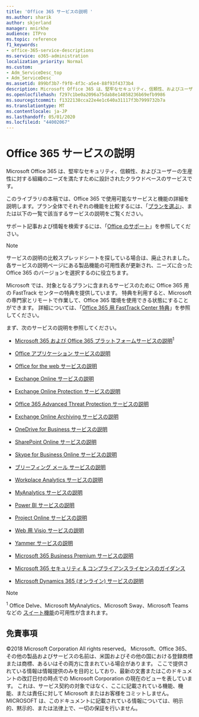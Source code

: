 ```yaml
---
title: 'Office 365 サービスの説明 '
ms.author: sharik
author: skjerland
manager: mnirkhe
audience: ITPro
ms.topic: reference
f1_keywords:
- office-365-service-descriptions
ms.service: o365-administration
localization_priority: Normal
ms.custom:
- Adm_ServiceDesc_top
- Adm_ServiceDesc
ms.assetid: 899bf3b7-f9f0-4f3c-a5e4-88f93f4373b4
description: Microsoft Office 365 は、堅牢なセキュリティ、信頼性、およびユーザーの生産性に対する組織のニーズを満たすために設計されたクラウドベースのサービスです。
ms.openlocfilehash: f297c1be0a2096a75dab8e14858236b69efb9986
ms.sourcegitcommit: f1322138cca22e4e1c640a31117f3b7999732b7a
ms.translationtype: MT
ms.contentlocale: ja-JP
ms.lasthandoff: 05/01/2020
ms.locfileid: "44002067"
---
```

# <a name="office-365-service-descriptions"></a>Office 365 サービスの説明 

Microsoft Office 365 は、堅牢なセキュリティ、信頼性、およびユーザーの生産性に対する組織のニーズを満たすために設計されたクラウドベースのサービスです。 
  
このライブラリの本稿では、Office 365 で使用可能なサービスと機能の詳細を説明します。プラン全体でそれぞれの機能を比較するには、「[プランを選ぶ](https://go.microsoft.com/fwlink/?LinkID=799177&amp;clcid=0x409)」、または以下の一覧で該当するサービスの説明をご覧ください。 
  
サポート記事および情報を検索するには、「[Office のサポート](https://support.office.com/)」を参照してください。
  
> [!NOTE]
> サービスの説明の比較スプレッドシートを探している場合は、廃止されました。 各サービスの説明ページにある製品機能の可用性表が更新され、ニーズに合った Office 365 のバージョンを選択するのに役立ちます。 
  
Microsoft では、対象となるプランに含まれるサービスのために Office 365 用の FastTrack センターの特典を提供しています。 特典を利用すると、Microsoft の専門家とリモートで作業して、Office 365 環境を使用できる状態にすることができます。 詳細については、「[Office 365 用 FastTrack Center 特典](https://docs.microsoft.com/fasttrack/O365-fasttrack-benefit-for-office-365)」を参照してください。
  
まず、次のサービスの説明を参照してください。
  
- [Microsoft 365 および Office 365 プラットフォームサービスの説明](office-365-platform-service-description/office-365-platform-service-description.md)<sup>1</sup>

- [Office アプリケーション サービスの説明](office-applications-service-description/office-applications-service-description.md)

- [Office for the web サービスの説明](office-online-service-description/office-online-service-description.md)

- [Exchange Online サービスの説明](exchange-online-service-description/exchange-online-service-description.md)

- [Exchange Online Protection サービスの説明](exchange-online-protection-service-description/exchange-online-protection-service-description.md)

- [Office 365 Advanced Threat Protection サービスの説明](office-365-advanced-threat-protection-service-description.md)

- [Exchange Online Archiving サービスの説明](exchange-online-archiving-service-description/exchange-online-archiving-service-description.md)

- [OneDrive for Business サービスの説明](onedrive-for-business-service-description.md)

- [SharePoint Online サービスの説明](sharepoint-online-service-description/sharepoint-online-service-description.md)

- [Skype for Business Online サービスの説明](skype-for-business-online-service-description/skype-for-business-online-service-description.md)

- [ブリーフィング メール サービスの説明](briefing-service-description.md)

- [Workplace Analytics サービスの説明](workplace-analytics-service-description.md)

- [MyAnalytics サービスの説明](mya-service-description.md)

- [Power BI サービスの説明](power-bi-service-description.md)

- [Project Online サービスの説明](project-online-service-description/project-online-service-description.md)

- [Web 用 Visio サービスの説明](visio-online-service-description/visio-online-service-description.md)

- [Yammer サービスの説明](yammer-service-description/yammer-service-description.md)

- [Microsoft 365 Business Premium サービスの説明](microsoft-365-service-descriptions/microsoft-365-business-service-description.md)

- [Microsoft 365 セキュリティ & コンプライアンスライセンスのガイダンス](microsoft-365-service-descriptions/microsoft-365-tenantlevel-services-licensing-guidance/microsoft-365-security-compliance-licensing-guidance.md)

- [Microsoft Dynamics 365 (オンライン) サービスの説明](microsoft-dynamics-365-online-service-description.md)

> [!NOTE]
> <sup>1</sup> Office Delve、Microsoft MyAnalytics、Microsoft Sway、Microsoft Teams などの [スイート機能](https://docs.microsoft.com/office365/servicedescriptions/office-365-platform-service-description/office-365-suite-features)の可用性が含まれます。
  
## <a name="disclaimer"></a>免責事項

&copy;2018 Microsoft Corporation All rights reserved。 Microsoft、Office 365、その他の製品およびサービスの名前は、米国およびその他の国における登録商標または商標、あるいはその両方に含まれている場合があります。 ここで提供されている情報は情報提供のみを目的としており、最新の文書またはこのドキュメントの改訂日付の時点での Microsoft Corporation の現在のビューを表しています。 これは、サービス契約の対象ではなく、ここに記載されている機能、機能、または責任に対して Microsoft またはお客様をコミットしません。 MICROSOFT は、このドキュメントに記載されている情報については、明示的、黙示的、または法律上で、一切の保証を行いません。
 